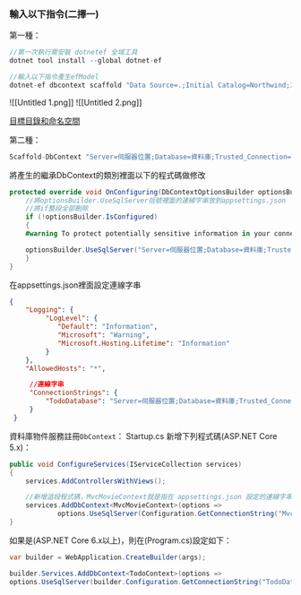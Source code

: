 ### 輸入以下指令(二擇一)

第一種：
```C#
//第一次執行需安裝 dotnetef 全域工具
dotnet tool install --global dotnet-ef

//輸入以下指令產生efModel
dotnet-ef dbcontext scaffold "Data Source=.;Initial Catalog=Northwind;Integrated Security=True" "Microsoft.EntityFrameworkCore.SqlServer" -o ./Models -c BlogContext -f

```

![[Untitled 1.png]]
![[Untitled 2.png]]

[目標目錄和命名空間](https://learn.microsoft.com/zh-tw/ef/core/managing-schemas/scaffolding/?tabs=dotnet-core-cli#target-directories-and-namespaces)

第二種：
```C#
Scaffold-DbContext "Server=伺服器位置;Database=資料庫;Trusted_Connection=True;User ID=帳號;Password=密碼" Microsoft.EntityFrameworkCore.SqlServer -OutputDir Models -Force -context 資料庫名稱

```

將產生的繼承DbContext的類別裡面以下的程式碼做修改
```C#
protected override void OnConfiguring(DbContextOptionsBuilder optionsBuilder) {
	//將optionsBuilder.UseSqlServer括號裡面的連線字串放到appsettings.json
	//將if整段全部刪除
	if (!optionsBuilder.IsConfigured)
	{
	#warning To protect potentially sensitive information in your connection string, you should move it out of source code. You can avoid scaffolding the connection string by using the Name= syntax to read it from configuration - see <https://go.microsoft.com/fwlink/?linkid=2131148>. For more guidance on storing connection strings, see <http://go.microsoft.com/fwlink/?LinkId=723263>.

	optionsBuilder.UseSqlServer("Server=伺服器位置;Database=資料庫;Trusted_Connection=True;User ID=帳號;Password=密碼");
	}
}
```

在appsettings.json裡面設定連線字串
```JSON
{
	"Logging": {
		 "LogLevel": {
			"Default": "Information",
			"Microsoft": "Warning",
			"Microsoft.Hosting.Lifetime": "Information"
		 }
	},
	"AllowedHosts": "*",

	 //連線字串
	 "ConnectionStrings": {
		 "TodoDatabase": "Server=伺服器位置;Database=資料庫;Trusted_Connection=True;User ID=帳號;Password=密碼"
	 }
 }

```

資料庫物件服務註冊`DbContext`：
Startup.cs 新增下列程式碼(ASP.NET Core 5.x)：
```C#
public void ConfigureServices(IServiceCollection services)
{
	services.AddControllersWithViews();

	//新增這段程式碼，MvcMovieContext就是指在 appsettings.json 設定的連線字串
	services.AddDbContext<MvcMovieContext>(options =>
			options.UseSqlServer(Configuration.GetConnectionString("MvcMovieContext")));
}
```

如果是(ASP.NET Core 6.x以上)，則在(Program.cs)設定如下：
```C#
var builder = WebApplication.CreateBuilder(args);

builder.Services.AddDbContext<TodoContext>(options =>
options.UseSqlServer(builder.Configuration.GetConnectionString("TodoDatabase")));
```